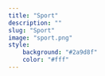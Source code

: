 ```yaml
---
title: "Sport"
description: ""
slug: "Sport"
image: "sport.png"
style:
    background: "#2a9d8f"
    color: "#fff"
---
```

